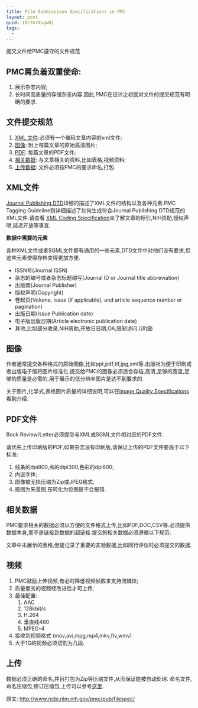 ```yaml
---
title: File Submissioon Specifications in PMC
layout: post
guid: IKrIG7Xogw0j
tags:
  - 
---
```

提交文件给PMC遵守的文件规范

## PMC肩负着双重使命:

1. 展示杂志内容;
2. 长时间高质量的存储杂志内容.因此,PMC在设计之初就对文件的提交规范有明确的要求.


## 文件提交规范

1. [XML 文件](http://www.ncbi.nlm.nih.gov/pmc/pub/filespec-xml/):必须有一个编码文章内容的xml文件;
2. [图像](http://www.ncbi.nlm.nih.gov/pmc/pub/filespec-images/): 附上每篇文章的原始高清图片;
3. [PDF](http://www.ncbi.nlm.nih.gov/pmc/pub/filespec/#pdfs): 每篇文章的PDF文件;
4. [相关数据](http://www.ncbi.nlm.nih.gov/pmc/pub/filespec/#supp): 与文章相关的资料,比如表格,视频资料;
5. [上传数据](http://www.ncbi.nlm.nih.gov/pmc/pub/filespec-delivery/): 文件必须按PMC的要求命名,打包.


## XML文件

[Journal Publishing DTD](http://dtd.nlm.nih.gov/publishing)详细的描述了XML文件的结构以及各种元素.PMC Tagging Guideline则详细描述了如何生成符合Journal Publishing DTD规范的XML文件.请查看 [XML Coding Specification](http://www.ncbi.nlm.nih.gov/pmc/pub/filespec-xml/)来了解文章的标引,NIH资助,授权声明,延迟开放等事宜.


**数据中需要的元素**

各种XML文件或者SGML文件都有通用的一些元素,DTD文件中对他们没有要求,但这些元素使得存档变得更加方便.

* ISSN号(Journal ISSN)
* 杂志的编号或者杂志标题缩写(Journal ID or Journal title abbreviation)
* 出版商(Journal Publisher)
* 版权声明(Copyright)
* 卷起页(Volume, issue (if applicable), and article sequence number or pagination)
* 出版日期(Issue Publication date)
* 电子版出版日期(Article electronic publication date)
* 其他,比如部分收录,NIH资助,开放日日期,OA,限制访问.(详细)

## 图像

作者通常提交各种格式的原始图像,比如ppt,pdf,tif,jpg,xml等.出版社为便于印刷或者出版电子版将图片标准化.提交给PMC的图像必须适合存档,高清,足够的宽度,足够的质量是必需的.用于展示的低分辨率图片是达不到要求的.

关于图片,化学式,表格图片质量的详细说明,可以在[Image Quality Specifications](http://www.ncbi.nlm.nih.gov/pmc/pub/filespec-images/)看到介绍.

## PDF文件

Book Review/Letter必须提交与XML或SGML文件相对应的PDF文件.

请优先上传印刷版的PDF,如果杂志没有印刷版,请保证上传的PDF文件要高于以下标准:

1. 线条的dpi800,点的dipi300,色彩的dpi600;
2. 内嵌字体;
3. 图像被无损压缩为Zip或JPEG格式;
4. 插图为矢量图,在转化为位图是不会报错.
 

## 相关数据

PMC要求相关的数据必须以方便的文件格式上传,比如PDF,DOC,CSV等.必须提供数据本身,而不是链接到数据的超链接.提交的相关数据必须遵循以下规范:

文章中未展示的表格,但是记录了重要的实验数据,比如同行评议时必须提交的数据.

 

## 视频

1. PMC鼓励上传视频,有必时降低视频帧数来支持流媒体;
2. 质量低劣的视频经改进后才可上传;
3. 最佳配置:
	1. AAC
	2. 128kbit/s
	3. H.264
	4. 垂直线480
	5. MPEG-4
4. 接收到视频格式 (mov,avi,mpg,mp4,mkv,flv,wmv)
5. 大于1G的视频必须切割为几段.

## 上传

数据必须正确的命名,并且打包为Zip等压缩文件,从而保证能被自动处理.
命名文件,命名压缩包,修订压缩包,上传可以参考[这里](http://www.ncbi.nlm.nih.gov/pmc/pub/filespec-delivery/).

原文: http://www.ncbi.nlm.nih.gov/pmc/pub/filespec/